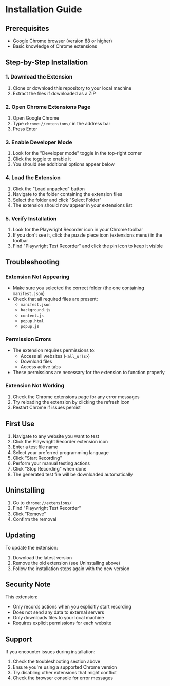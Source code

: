# Installation Guide

## Prerequisites

- Google Chrome browser (version 88 or higher)
- Basic knowledge of Chrome extensions

## Step-by-Step Installation

### 1. Download the Extension

1. Clone or download this repository to your local machine
2. Extract the files if downloaded as a ZIP

### 2. Open Chrome Extensions Page

1. Open Google Chrome
2. Type `chrome://extensions/` in the address bar
3. Press Enter

### 3. Enable Developer Mode

1. Look for the "Developer mode" toggle in the top-right corner
2. Click the toggle to enable it
3. You should see additional options appear below

### 4. Load the Extension

1. Click the "Load unpacked" button
2. Navigate to the folder containing the extension files
3. Select the folder and click "Select Folder"
4. The extension should now appear in your extensions list

### 5. Verify Installation

1. Look for the Playwright Recorder icon in your Chrome toolbar
2. If you don't see it, click the puzzle piece icon (extensions menu) in the toolbar
3. Find "Playwright Test Recorder" and click the pin icon to keep it visible

## Troubleshooting

### Extension Not Appearing

- Make sure you selected the correct folder (the one containing `manifest.json`)
- Check that all required files are present:
  - `manifest.json`
  - `background.js`
  - `content.js`
  - `popup.html`
  - `popup.js`

### Permission Errors

- The extension requires permissions to:
  - Access all websites (`<all_urls>`)
  - Download files
  - Access active tabs
- These permissions are necessary for the extension to function properly

### Extension Not Working

1. Check the Chrome extensions page for any error messages
2. Try reloading the extension by clicking the refresh icon
3. Restart Chrome if issues persist

## First Use

1. Navigate to any website you want to test
2. Click the Playwright Recorder extension icon
3. Enter a test file name
4. Select your preferred programming language
5. Click "Start Recording"
6. Perform your manual testing actions
7. Click "Stop Recording" when done
8. The generated test file will be downloaded automatically

## Uninstalling

1. Go to `chrome://extensions/`
2. Find "Playwright Test Recorder"
3. Click "Remove"
4. Confirm the removal

## Updating

To update the extension:

1. Download the latest version
2. Remove the old extension (see Uninstalling above)
3. Follow the installation steps again with the new version

## Security Note

This extension:
- Only records actions when you explicitly start recording
- Does not send any data to external servers
- Only downloads files to your local machine
- Requires explicit permissions for each website

## Support

If you encounter issues during installation:

1. Check the troubleshooting section above
2. Ensure you're using a supported Chrome version
3. Try disabling other extensions that might conflict
4. Check the browser console for error messages 